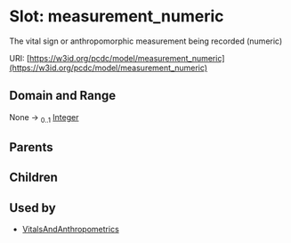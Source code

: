 
# Slot: measurement_numeric


The vital sign or anthropomorphic measurement being recorded (numeric)

URI: [https://w3id.org/pcdc/model/measurement_numeric](https://w3id.org/pcdc/model/measurement_numeric)


## Domain and Range

None &#8594;  <sub>0..1</sub> [Integer](types/Integer.md)

## Parents


## Children


## Used by

 * [VitalsAndAnthropometrics](VitalsAndAnthropometrics.md)

